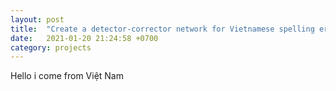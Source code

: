 ```yaml
---
layout: post
title:  "Create a detector-corrector network for Vietnamese spelling error correction"
date:   2021-01-20 21:24:58 +0700
category: projects
---
```


Hello i come from Việt Nam